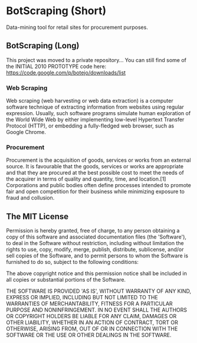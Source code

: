 # BotScraping (Short)

Data-mining tool for retail sites for procurement purposes.

## BotScraping (Long)

This project was moved to a private repository... You can still find some of the INITIAL 2010 PROTOTYPE code here: https://code.google.com/p/botejo/downloads/list

### Web Scraping

Web scraping (web harvesting or web data extraction) is a computer software technique of extracting information from websites using regular expression. Usually, such software programs simulate human exploration of the World Wide Web by either implementing low-level Hypertext Transfer Protocol (HTTP), or embedding a fully-fledged web browser, such as Google Chrome.

### Procurement

Procurement is the acquisition of goods, services or works from an external source. It is favourable that the goods, services or works are appropriate and that they are procured at the best possible cost to meet the needs of the acquirer in terms of quality and quantity, time, and location.[1] Corporations and public bodies often define processes intended to promote fair and open competition for their business while minimizing exposure to fraud and collusion.

## The MIT License
Permission is hereby granted, free of charge, to any person obtaining a copy of this software and associated documentation files (the 'Software'), to deal in the Software without restriction, including without limitation the rights to use, copy, modify, merge, publish, distribute, sublicense, and/or sell copies of the Software, and to permit persons to whom the Software is furnished to do so, subject to the following conditions:

The above copyright notice and this permission notice shall be included in all copies or substantial portions of the Software.

THE SOFTWARE IS PROVIDED 'AS IS', WITHOUT WARRANTY OF ANY KIND, EXPRESS OR IMPLIED, INCLUDING BUT NOT LIMITED TO THE WARRANTIES OF MERCHANTABILITY, FITNESS FOR A PARTICULAR PURPOSE AND NONINFRINGEMENT. IN NO EVENT SHALL THE AUTHORS OR COPYRIGHT HOLDERS BE LIABLE FOR ANY CLAIM, DAMAGES OR OTHER LIABILITY, WHETHER IN AN ACTION OF CONTRACT, TORT OR OTHERWISE, ARISING FROM, OUT OF OR IN CONNECTION WITH THE SOFTWARE OR THE USE OR OTHER DEALINGS IN THE SOFTWARE.
